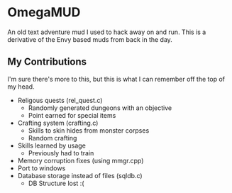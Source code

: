 # OmegaMUD

An old text adventure mud I used to hack away on and run. This is a derivative of the Envy based muds from back in the day.

## My Contributions

I'm sure there's more to this, but this is what I can remember off the top of my head.

* Religous quests (rel_quest.c)
  * Randomly generated dungeons with an objective
  * Point earned for special items
* Crafting system (crafting.c)
  * Skills to skin hides from monster corpses
  * Random crafting
* Skills learned by usage
  * Previously had to train
* Memory corruption fixes (using mmgr.cpp)
* Port to windows
* Database storage instead of files (sqldb.c)
  * DB Structure lost :(
